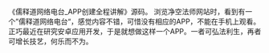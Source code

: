 《儒释道网络电台_APP创建全程讲解》源码。 浏览净空法师网站时，看到有一个”儒释道网络电台“，感觉内容不错，可惜没有相应的APP，不能在手机上观看。正巧最近在研究安卓应用开发，于是就想做这样一个APP。一者可弘法利生，再者可增长技艺，何乐而不为。